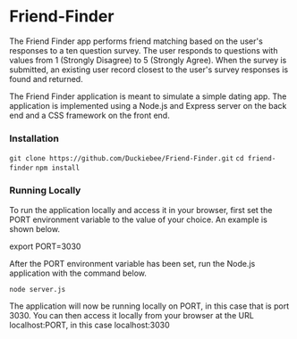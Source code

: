 # Friend-Finder

The Friend Finder app performs friend matching based on the user's responses to a ten question survey. The user responds to questions with values from 1 (Strongly Disagree) to 5 (Strongly Agree). When the survey is submitted, an existing user record closest to the user's survey responses is found and returned. 

The Friend Finder application is meant to simulate a simple dating app. The application is implemented using a Node.js and Express server on the back end and a CSS framework on the front end.

### Installation

``` git clone https://github.com/Duckiebee/Friend-Finder.git ```
``` cd friend-finder ```
``` npm install ```

### Running Locally

To run the application locally and access it in your browser, first set the PORT environment variable to the value of your choice. An example is shown below.

export PORT=3030

After the PORT environment variable has been set, run the Node.js application with the command below.

``` node server.js ```

The application will now be running locally on PORT, in this case that is port 3030. You can then access it locally from your browser at the URL localhost:PORT, in this case localhost:3030
